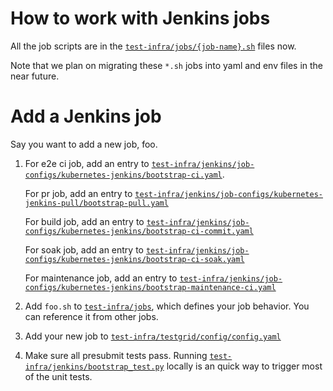 # How to work with Jenkins jobs

All the job scripts are in the [`test-infra/jobs/{job-name}.sh`](https://github.com/kubernetes/test-infra/tree/master/jobs) files now.

Note that we plan on migrating these `*.sh` jobs into yaml and env files in the near future.

# Add a Jenkins job

Say you want to add a new job, foo.

1. For e2e ci job, add an entry to [`test-infra/jenkins/job-configs/kubernetes-jenkins/bootstrap-ci.yaml`](https://github.com/kubernetes/test-infra/blob/master/jenkins/job-configs/kubernetes-jenkins/bootstrap-ci.yaml).
   
   For pr job, add an entry to [`test-infra/jenkins/job-configs/kubernetes-jenkins-pull/bootstrap-pull.yaml`](https://github.com/kubernetes/test-infra/blob/master/jenkins/job-configs/kubernetes-jenkins-pull/bootstrap-pull.yaml)

   For build job, add an entry to [`test-infra/jenkins/job-configs/kubernetes-jenkins/bootstrap-ci-commit.yaml`](https://github.com/kubernetes/test-infra/blob/master/jenkins/job-configs/kubernetes-jenkins/bootstrap-ci-commit.yaml)

   For soak job, add an entry to [`test-infra/jenkins/job-configs/kubernetes-jenkins/bootstrap-ci-soak.yaml`](https://github.com/kubernetes/test-infra/blob/master/jenkins/job-configs/kubernetes-jenkins/bootstrap-ci-soak.yaml)

   For maintenance job, add an entry to [`test-infra/jenkins/job-configs/kubernetes-jenkins/bootstrap-maintenance-ci.yaml`](https://github.com/kubernetes/test-infra/blob/master/jenkins/job-configs/kubernetes-jenkins/bootstrap-maintenance-ci.yaml)

2. Add `foo.sh` to [`test-infra/jobs`](https://github.com/kubernetes/test-infra/tree/master/jobs), which defines your job behavior. You can reference it from other jobs.

3. Add your new job to [`test-infra/testgrid/config/config.yaml`](https://github.com/kubernetes/test-infra/blob/master/testgrid/config/config.yaml)

4. Make sure all presubmit tests pass. Running [`test-infra/jenkins/bootstrap_test.py`](https://github.com/kubernetes/test-infra/blob/master/jenkins/bootstrap_test.py) locally is an quick way to trigger most of the unit tests.

